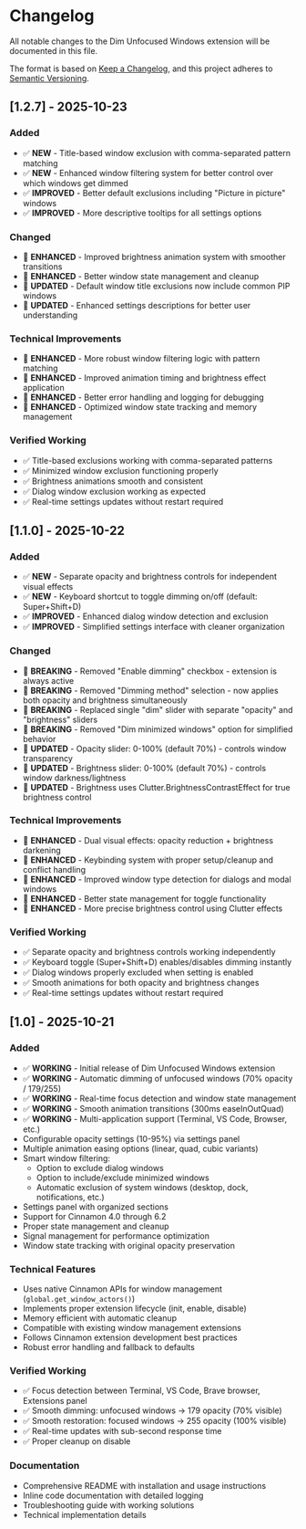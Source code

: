 # Changelog

All notable changes to the Dim Unfocused Windows extension will be documented in this file.

The format is based on [Keep a Changelog](https://keepachangelog.com/en/1.0.0/),
and this project adheres to [Semantic Versioning](https://semver.org/spec/v2.0.0.html).

## [1.2.7] - 2025-10-23

### Added
- ✅ **NEW** - Title-based window exclusion with comma-separated pattern matching
- ✅ **NEW** - Enhanced window filtering system for better control over which windows get dimmed
- ✅ **IMPROVED** - Better default exclusions including "Picture in picture" windows
- ✅ **IMPROVED** - More descriptive tooltips for all settings options

### Changed
- 🔄 **ENHANCED** - Improved brightness animation system with smoother transitions
- 🔄 **ENHANCED** - Better window state management and cleanup
- 🔄 **UPDATED** - Default window title exclusions now include common PIP windows
- 🔄 **UPDATED** - Enhanced settings descriptions for better user understanding

### Technical Improvements
- 🎯 **ENHANCED** - More robust window filtering logic with pattern matching
- 🎯 **ENHANCED** - Improved animation timing and brightness effect application
- 🎯 **ENHANCED** - Better error handling and logging for debugging
- 🎯 **ENHANCED** - Optimized window state tracking and memory management

### Verified Working
- ✅ Title-based exclusions working with comma-separated patterns
- ✅ Minimized window exclusion functioning properly
- ✅ Brightness animations smooth and consistent
- ✅ Dialog window exclusion working as expected
- ✅ Real-time settings updates without restart required

## [1.1.0] - 2025-10-22

### Added
- ✅ **NEW** - Separate opacity and brightness controls for independent visual effects
- ✅ **NEW** - Keyboard shortcut to toggle dimming on/off (default: Super+Shift+D)
- ✅ **IMPROVED** - Enhanced dialog window detection and exclusion
- ✅ **IMPROVED** - Simplified settings interface with cleaner organization

### Changed
- 🔄 **BREAKING** - Removed "Enable dimming" checkbox - extension is always active
- 🔄 **BREAKING** - Removed "Dimming method" selection - now applies both opacity and brightness simultaneously
- 🔄 **BREAKING** - Replaced single "dim" slider with separate "opacity" and "brightness" sliders
- 🔄 **BREAKING** - Removed "Dim minimized windows" option for simplified behavior
- 🔄 **UPDATED** - Opacity slider: 0-100% (default 70%) - controls window transparency
- 🔄 **UPDATED** - Brightness slider: 0-100% (default 70%) - controls window darkness/lightness
- 🔄 **UPDATED** - Brightness uses Clutter.BrightnessContrastEffect for true brightness control

### Technical Improvements
- 🎯 **ENHANCED** - Dual visual effects: opacity reduction + brightness darkening
- 🎯 **ENHANCED** - Keybinding system with proper setup/cleanup and conflict handling
- 🎯 **ENHANCED** - Improved window type detection for dialogs and modal windows
- 🎯 **ENHANCED** - Better state management for toggle functionality
- 🎯 **ENHANCED** - More precise brightness control using Clutter effects

### Verified Working
- ✅ Separate opacity and brightness controls working independently
- ✅ Keyboard toggle (Super+Shift+D) enables/disables dimming instantly
- ✅ Dialog windows properly excluded when setting is enabled
- ✅ Smooth animations for both opacity and brightness changes
- ✅ Real-time settings updates without restart required

## [1.0] - 2025-10-21

### Added
- ✅ **WORKING** - Initial release of Dim Unfocused Windows extension
- ✅ **WORKING** - Automatic dimming of unfocused windows (70% opacity / 179/255)
- ✅ **WORKING** - Real-time focus detection and window state management
- ✅ **WORKING** - Smooth animation transitions (300ms easeInOutQuad)
- ✅ **WORKING** - Multi-application support (Terminal, VS Code, Browser, etc.)
- Configurable opacity settings (10-95%) via settings panel
- Multiple animation easing options (linear, quad, cubic variants)
- Smart window filtering:
  - Option to exclude dialog windows
  - Option to include/exclude minimized windows
  - Automatic exclusion of system windows (desktop, dock, notifications, etc.)
- Settings panel with organized sections
- Support for Cinnamon 4.0 through 6.2
- Proper state management and cleanup
- Signal management for performance optimization
- Window state tracking with original opacity preservation

### Technical Features
- Uses native Cinnamon APIs for window management (`global.get_window_actors()`)
- Implements proper extension lifecycle (init, enable, disable)
- Memory efficient with automatic cleanup
- Compatible with existing window management extensions
- Follows Cinnamon extension development best practices
- Robust error handling and fallback to defaults

### Verified Working
- ✅ Focus detection between Terminal, VS Code, Brave browser, Extensions panel
- ✅ Smooth dimming: unfocused windows → 179 opacity (70% visible)
- ✅ Smooth restoration: focused windows → 255 opacity (100% visible)
- ✅ Real-time updates with sub-second response time
- ✅ Proper cleanup on disable

### Documentation
- Comprehensive README with installation and usage instructions
- Inline code documentation with detailed logging
- Troubleshooting guide with working solutions
- Technical implementation details